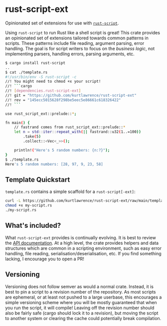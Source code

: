 # rust-script-ext
Opinionated set of extensions for use with
[`rust-script`](https://github.com/fornwall/rust-script).

Using `rust-script` to run Rust like a shell script is great!
This crate provides an opinionated set of extensions tailored towards common patterns in scripts.
These patterns include file reading, argument parsing, error handling.
The goal is for script writers to focus on the _business logic_, not implementing parsers, handling
errors, parsing arguments, etc.

````sh
$ cargo install rust-script
..
$ cat ./template.rs
#!/usr/bin/env -S rust-script -c
//! You might need to chmod +x your script!
//! ```cargo
//! [dependencies.rust-script-ext]
//! git = "https://github.com/kurtlawrence/rust-script-ext"
//! rev = "145ecc5015628f298be5eec5e86661c618326422"
//! ```

use rust_script_ext::prelude::*;

fn main() {
    // fastrand comes from rust_script_ext::prelude::*
    let n = std::iter::repeat_with(|| fastrand::u32(1..=100))
        .take(5)
        .collect::<Vec<_>>();

    println!("Here's 5 random numbers: {n:?}");
}
$ ./template.rs
Here's 5 random numbers: [28, 97, 9, 23, 58]
````

## Template Quickstart

`template.rs` contains a simple scaffold for a `rust-script[-ext]`:

```sh
curl -L https://github.com/kurtlawrence/rust-script-ext/raw/main/template.rs -o my-script.rs
chmod +x my-script.rs
./my-script.rs
```

## What's included?

What `rust-script-ext` provides is continually evolving.
It is best to review the [API
documentation](https://kurtlawrence.github.io/rust-script-ext/rust_script_ext).
At a high level, the crate provides helpers and data structures which are common in a scripting
environment, such as easy error handling, file reading, serialisation/deserialisation, etc.
If you find something lacking, I encourage you to open a PR!

## Versioning

Versioning does not follow semver as would a normal crate.
Instead, it is best to pin a script to a revision number of the repository.
As most scripts are ephemeral, or at least not pushed to a large userbase, this encourages a simple
versioning scheme where you will be mostly guaranteed that when you run the script, it will
compile!
Leaving off the revision number should also be fairly safe (cargo should lock it to a revision),
but moving the script to another system or clearing the cache could potentially break compilation.

